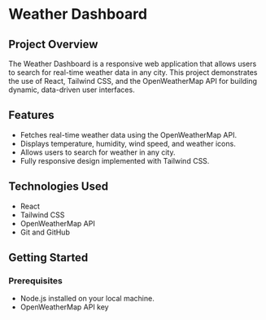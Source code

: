 # Weather Dashboard

## Project Overview
The Weather Dashboard is a responsive web application that allows users to search for real-time weather data in any city. This project demonstrates the use of React, Tailwind CSS, and the OpenWeatherMap API for building dynamic, data-driven user interfaces.

## Features
- Fetches real-time weather data using the OpenWeatherMap API.
- Displays temperature, humidity, wind speed, and weather icons.
- Allows users to search for weather in any city.
- Fully responsive design implemented with Tailwind CSS.

## Technologies Used
- React
- Tailwind CSS
- OpenWeatherMap API
- Git and GitHub

## Getting Started
### Prerequisites
- Node.js installed on your local machine.
- OpenWeatherMap API key 

